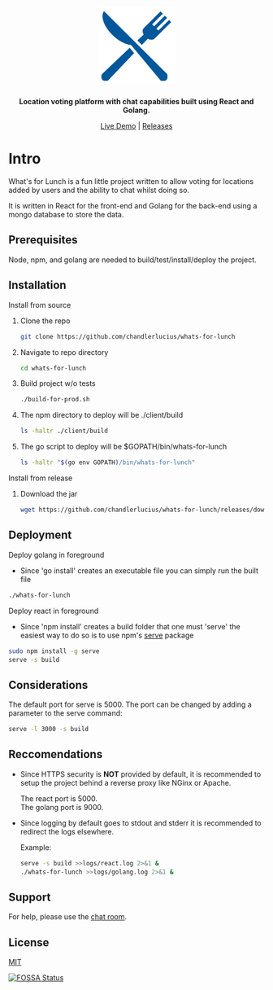 <h1 align="center">
    <a href="https://whatsforlunch.dev">
        <img alt="What's For Lunch" width="30%" src="https://github.com/chandlerlucius/whats-for-lunch/blob/master/client/public/logo.svg" alt="What's For Lunch"/>
    </a>
</h1>

<p align="center">
    <strong>Location voting platform with chat capabilities built using React and Golang.</strong>
</p>

<p align="center">
    <a href="https://whatsforlunch.dev">Live Demo</a> |
    <a href="https://github.com/chandlerlucius/whats-for-lunch/releases">Releases</a>
</p>

# Intro

What's for Lunch is a fun little project written to allow voting for locations added by users and the ability to chat whilst doing so.

It is written in React for the front-end and Golang for the back-end using a mongo database to store the data.

## Prerequisites

Node, npm, and golang are needed to build/test/install/deploy the project.

## Installation

Install from source

1.  Clone the repo

    ```bash
    git clone https://github.com/chandlerlucius/whats-for-lunch
    ```

2.  Navigate to repo directory

    ```bash
    cd whats-for-lunch
    ```

3.  Build project w/o tests

    ```bash
    ./build-for-prod.sh
    ```

4.  The npm directory to deploy will be ./client/build

    ```bash
    ls -haltr ./client/build
    ```

5.  The go script to deploy will be $GOPATH/bin/whats-for-lunch

    ```bash
    ls -haltr "$(go env GOPATH)/bin/whats-for-lunch"
    ```

Install from release

1.  Download the jar

    ```bash
    wget https://github.com/chandlerlucius/whats-for-lunch/releases/download/
    ```

## Deployment

Deploy golang in foreground  
* Since 'go install' creates an executable file you can simply run the built file

```bash
./whats-for-lunch 
```

Deploy react in foreground  
* Since 'npm install' creates a build folder that one must 'serve' the easiest way to do so is to use npm's [serve](https://www.npmjs.com/package/serve "serve") package

```bash
sudo npm install -g serve
serve -s build
```

## Considerations

The default port for serve is 5000.
The port can be changed by adding a parameter to the serve command:

```bash
serve -l 3000 -s build
```

## Reccomendations

 * Since HTTPS security is **NOT** provided by default, it is recommended to setup the project behind a reverse proxy like NGinx or Apache.

    The react port is 5000.  
    The golang port is 9000.

* Since logging by default goes to stdout and stderr it is recommended to redirect the logs elsewhere.  

    Example:
    ```bash
    serve -s build >>logs/react.log 2>&1 &
    ./whats-for-lunch >>logs/golang.log 2>&1 &
    ```

## Support

For help, please use the [chat room](https://gitter.im/chandlerlucius/whats-for-lunch).

## License

[MIT](LICENSE)

[![FOSSA Status](https://app.fossa.com/api/projects/git%2Bgithub.com%2Fchandlerlucius%2Fwhats-for-lunch.svg?type=large)](https://app.fossa.com/projects/git%2Bgithub.com%2Fchandlerlucius%2Fwhats-for-lunch?ref=badge_large)
